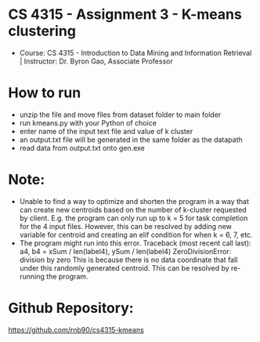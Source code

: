 # CS 4315 - Assignment 3 - K-means clustering 
- Course: CS 4315 - Introduction to Data Mining and Information Retrieval | Instructor: Dr. Byron Gao, Associate Professor

# How to run
- unzip the file and move files from dataset folder to main folder
- run kmeans.py with your Python of choice
- enter name of the input text file and value of k cluster
- an output.txt file will be generated in the same folder as the datapath
- read data from output.txt onto gen.exe

# Note: 
- Unable to find a way to optimize and shorten the program in a way that can create new centroids based on the number of k-cluster requested by client. 
E.g. the program can only run up to k = 5 for task completion for the 4 input files. However, this can be resolved by adding new variable for centroid and creating an elif condition for when k = 6, 7, etc.
- The program might run into this error. Traceback (most recent call last):  a4, b4 = xSum / len(label4), ySum / len(label4) ZeroDivisionError: division by zero
This is because there is no data coordinate that fall under this randomly generated centroid. This can be resolved by re-running the program.

# Github Repository:
https://github.com/rnb90/cs4315-kmeans
